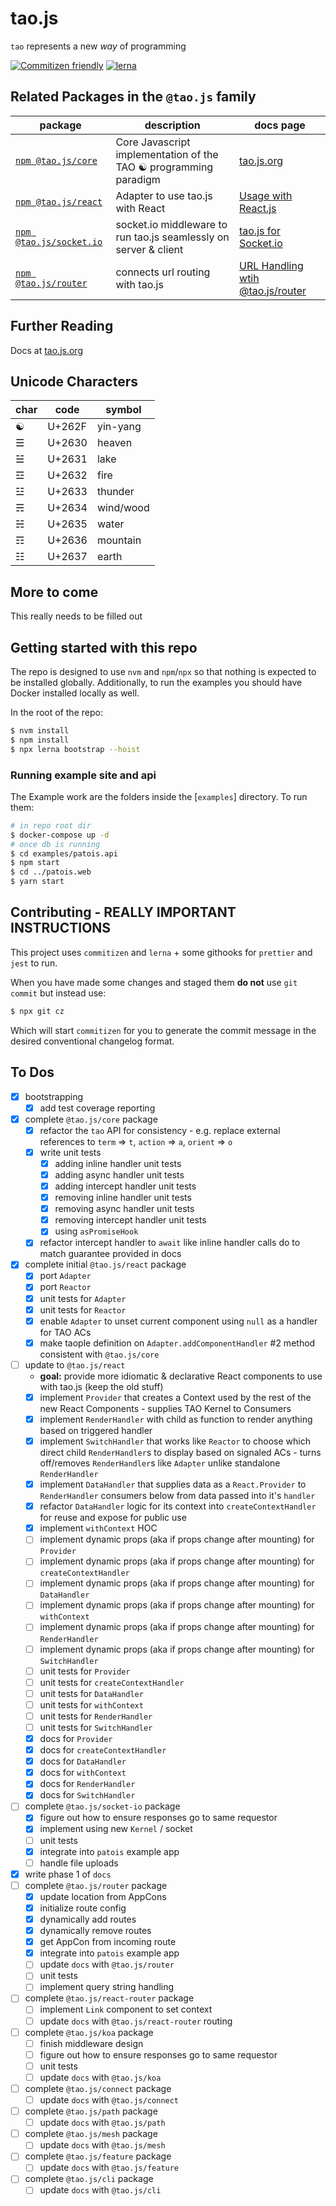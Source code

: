 # tao.js

`tao` represents a new _way_ of programming

[![Commitizen friendly](https://img.shields.io/badge/commitizen-friendly-brightgreen.svg)](http://commitizen.github.io/cz-cli/)
[![lerna](https://img.shields.io/badge/maintained%20with-lerna-cc00ff.svg)](https://lernajs.io/)

## Related Packages in the `@tao.js` family

| package                                                                    | description                                                      | docs page                                                             |
| -------------------------------------------------------------------------- | ---------------------------------------------------------------- | --------------------------------------------------------------------- |
| [`npm @tao.js/core`](https://www.npmjs.com/package/@tao.js/core)           | Core Javascript implementation of the TAO ☯ programming paradigm | [tao.js.org](https://tao.js.org)                                      |
| [`npm @tao.js/react`](https://www.npmjs.com/package/@tao.js/react)         | Adapter to use tao.js with React                                 | [Usage with React.js](https://tao.js.org/client-react/)               |
| [`npm @tao.js/socket.io`](https://www.npmjs.com/package/@tao.js/socket.io) | socket.io middleware to run tao.js seamlessly on server & client | [tao.js for Socket.io](https://tao.js.org/server-side/socket-io.html) |
| [`npm @tao.js/router`](https://www.npmjs.com/package/@tao.js/router)       | connects url routing with tao.js                                 | [URL Handling wtih @tao.js/router](https://tao.js.org/router/)        |

## Further Reading

Docs at [tao.js.org](https://tao.js.org)

## Unicode Characters

| char | code   | symbol    |
| ---- | ------ | --------- |
| ☯    | U+262F | yin-yang  |
| ☰    | U+2630 | heaven    |
| ☱    | U+2631 | lake      |
| ☲    | U+2632 | fire      |
| ☳    | U+2633 | thunder   |
| ☴    | U+2634 | wind/wood |
| ☵    | U+2635 | water     |
| ☶    | U+2636 | mountain  |
| ☷    | U+2637 | earth     |

## More to come

This really needs to be filled out

## Getting started with this repo

The repo is designed to use `nvm` and `npm`/`npx` so that nothing is expected to be installed globally.
Additionally, to run the examples you should have Docker installed locally as well.

In the root of the repo:

```sh
$ nvm install
$ npm install
$ npx lerna bootstrap --hoist
```

### Running example site and api

The Example work are the folders inside the [`examples`] directory. To run them:

```sh
# in repo root dir
$ docker-compose up -d
# once db is running
$ cd examples/patois.api
$ npm start
$ cd ../patois.web
$ yarn start
```

## Contributing - REALLY IMPORTANT INSTRUCTIONS

This project uses `commitizen` and `lerna` + some githooks for `prettier` and `jest` to run.

When you have made some changes and staged them **do not** use `git commit` but instead use:

```sh
$ npx git cz
```

Which will start `commitizen` for you to generate the commit message in the desired conventional changelog format.

## To Dos

- [x] bootstrapping
  - [x] add test coverage reporting
- [x] complete `@tao.js/core` package
  - [x] refactor the `tao` API for consistency - e.g. replace external references to `term` => `t`, `action` => `a`, `orient` => `o`
  - [x] write unit tests
    - [x] adding inline handler unit tests
    - [x] adding async handler unit tests
    - [x] adding intercept handler unit tests
    - [x] removing inline handler unit tests
    - [x] removing async handler unit tests
    - [x] removing intercept handler unit tests
    - [x] using `asPromiseHook`
  - [x] refactor intercept handler to `await` like inline handler calls do to match guarantee provided in docs
- [x] complete initial `@tao.js/react` package
  - [x] port `Adapter`
  - [x] port `Reactor`
  - [x] unit tests for `Adapter`
  - [x] unit tests for `Reactor`
  - [x] enable `Adapter` to unset current component using `null` as a handler for TAO ACs
  - [x] make taople definition on `Adapter.addComponentHandler` #2 method consistent with `@tao.js/core`
- [ ] update to `@tao.js/react`
  - **goal:** provide more idiomatic & declarative React components to use with tao.js (keep the old stuff)
  - [x] implement `Provider` that creates a Context used by the rest of the new React Components - supplies TAO Kernel to Consumers
  - [x] implement `RenderHandler` with child as function to render anything based on triggered handler
  - [x] implement `SwitchHandler` that works like `Reactor` to choose which direct child `RenderHandler`s to display
        based on signaled ACs - turns off/removes `RenderHandler`s like `Adapter` unlike standalone `RenderHandler`
  - [x] implement `DataHandler` that supplies data as a `React.Provider` to `RenderHandler` consumers below
        from data passed into it's `handler`
  - [x] refactor `DataHandler` logic for its context into `createContextHandler` for reuse and expose for public use
  - [x] implement `withContext` HOC
  - [ ] implement dynamic props (aka if props change after mounting) for `Provider`
  - [ ] implement dynamic props (aka if props change after mounting) for `createContextHandler`
  - [ ] implement dynamic props (aka if props change after mounting) for `DataHandler`
  - [ ] implement dynamic props (aka if props change after mounting) for `withContext`
  - [ ] implement dynamic props (aka if props change after mounting) for `RenderHandler`
  - [ ] implement dynamic props (aka if props change after mounting) for `SwitchHandler`
  - [ ] unit tests for `Provider`
  - [ ] unit tests for `createContextHandler`
  - [ ] unit tests for `DataHandler`
  - [ ] unit tests for `withContext`
  - [ ] unit tests for `RenderHandler`
  - [ ] unit tests for `SwitchHandler`
  - [x] docs for `Provider`
  - [x] docs for `createContextHandler`
  - [x] docs for `DataHandler`
  - [x] docs for `withContext`
  - [x] docs for `RenderHandler`
  - [x] docs for `SwitchHandler`
- [ ] complete `@tao.js/socket-io` package
  - [x] figure out how to ensure responses go to same requestor
  - [x] implement using new `Kernel` / socket
  - [ ] unit tests
  - [x] integrate into `patois` example app
  - [ ] handle file uploads
- [x] write phase 1 of `docs`
- [ ] complete `@tao.js/router` package
  - [x] update location from AppCons
  - [x] initialize route config
  - [x] dynamically add routes
  - [x] dynamically remove routes
  - [x] get AppCon from incoming route
  - [x] integrate into `patois` example app
  - [ ] update `docs` with `@tao.js/router`
  - [ ] unit tests
  - [ ] implement query string handling
- [ ] complete `@tao.js/react-router` package
  - [ ] implement `Link` component to set context
  - [ ] update `docs` with `@tao.js/react-router` routing
- [ ] complete `@tao.js/koa` package
  - [ ] finish middleware design
  - [ ] figure out how to ensure responses go to same requestor
  - [ ] unit tests
  - [ ] update `docs` with `@tao.js/koa`
- [ ] complete `@tao.js/connect` package
  - [ ] update `docs` with `@tao.js/connect`
- [ ] complete `@tao.js/path` package
  - [ ] update `docs` with `@tao.js/path`
- [ ] complete `@tao.js/mesh` package
  - [ ] update `docs` with `@tao.js/mesh`
- [ ] complete `@tao.js/feature` package
  - [ ] update `docs` with `@tao.js/feature`
- [ ] complete `@tao.js/cli` package
  - [ ] update `docs` with `@tao.js/cli`
